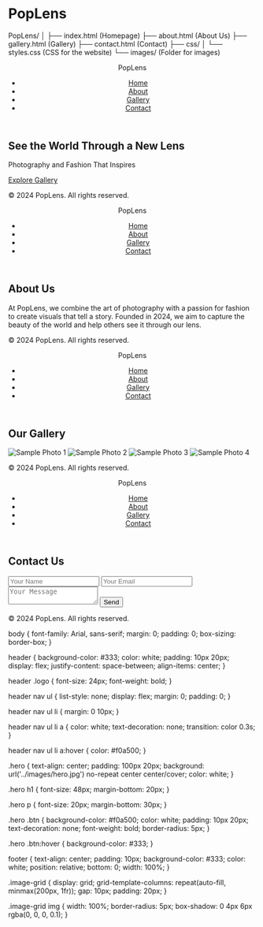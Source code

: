 # PopLens
PopLens/
│
├── index.html         (Homepage)
├── about.html         (About Us)
├── gallery.html       (Gallery)
├── contact.html       (Contact)
├── css/
│   └── styles.css     (CSS for the website)
└── images/            (Folder for images)
<!DOCTYPE html>
<html lang="en">
<head>
    <meta charset="UTF-8">
    <meta name="viewport" content="width=device-width, initial-scale=1.0">
    <title>PopLens - Home</title>
    <link rel="stylesheet" href="css/styles.css">
</head>
<body>
    <header>
        <div class="logo">PopLens</div>
        <nav>
            <ul>
                <li><a href="index.html">Home</a></li>
                <li><a href="about.html">About</a></li>
                <li><a href="gallery.html">Gallery</a></li>
                <li><a href="contact.html">Contact</a></li>
            </ul>
        </nav>
    </header>
    <section class="hero">
        <h1>See the World Through a New Lens</h1>
        <p>Photography and Fashion That Inspires</p>
        <a href="gallery.html" class="btn">Explore Gallery</a>
    </section>
    <footer>
        <p>© 2024 PopLens. All rights reserved.</p>
    </footer>
</body>
</html>
<!DOCTYPE html>
<html lang="en">
<head>
    <meta charset="UTF-8">
    <meta name="viewport" content="width=device-width, initial-scale=1.0">
    <title>PopLens - About Us</title>
    <link rel="stylesheet" href="css/styles.css">
</head>
<body>
    <header>
        <div class="logo">PopLens</div>
        <nav>
            <ul>
                <li><a href="index.html">Home</a></li>
                <li><a href="about.html">About</a></li>
                <li><a href="gallery.html">Gallery</a></li>
                <li><a href="contact.html">Contact</a></li>
            </ul>
        </nav>
    </header>
    <section class="about">
        <h1>About Us</h1>
        <p>At PopLens, we combine the art of photography with a passion for fashion to create visuals that tell a story. Founded in 2024, we aim to capture the beauty of the world and help others see it through our lens.</p>
    </section>
    <footer>
        <p>© 2024 PopLens. All rights reserved.</p>
    </footer>
</body>
</html>
<!DOCTYPE html>
<html lang="en">
<head>
    <meta charset="UTF-8">
    <meta name="viewport" content="width=device-width, initial-scale=1.0">
    <title>PopLens - Gallery</title>
    <link rel="stylesheet" href="css/styles.css">
</head>
<body>
    <header>
        <div class="logo">PopLens</div>
        <nav>
            <ul>
                <li><a href="index.html">Home</a></li>
                <li><a href="about.html">About</a></li>
                <li><a href="gallery.html">Gallery</a></li>
                <li><a href="contact.html">Contact</a></li>
            </ul>
        </nav>
    </header>
    <section class="gallery">
        <h1>Our Gallery</h1>
        <div class="image-grid">
            <img src="images/photo1.jpg" alt="Sample Photo 1">
            <img src="images/photo2.jpg" alt="Sample Photo 2">
            <img src="images/photo3.jpg" alt="Sample Photo 3">
            <img src="images/photo4.jpg" alt="Sample Photo 4">
        </div>
    </section>
    <footer>
        <p>© 2024 PopLens. All rights reserved.</p>
    </footer>
</body>
</html>
<!DOCTYPE html>
<html lang="en">
<head>
    <meta charset="UTF-8">
    <meta name="viewport" content="width=device-width, initial-scale=1.0">
    <title>PopLens - Contact</title>
    <link rel="stylesheet" href="css/styles.css">
</head>
<body>
    <header>
        <div class="logo">PopLens</div>
        <nav>
            <ul>
                <li><a href="index.html">Home</a></li>
                <li><a href="about.html">About</a></li>
                <li><a href="gallery.html">Gallery</a></li>
                <li><a href="contact.html">Contact</a></li>
            </ul>
        </nav>
    </header>
    <section class="contact">
        <h1>Contact Us</h1>
        <form>
            <input type="text" placeholder="Your Name" required>
            <input type="email" placeholder="Your Email" required>
            <textarea placeholder="Your Message" required></textarea>
            <button type="submit">Send</button>
        </form>
    </section>
    <footer>
        <p>© 2024 PopLens. All rights reserved.</p>
    </footer>
</body>
</html>
body {
    font-family: Arial, sans-serif;
    margin: 0;
    padding: 0;
    box-sizing: border-box;
}

header {
    background-color: #333;
    color: white;
    padding: 10px 20px;
    display: flex;
    justify-content: space-between;
    align-items: center;
}

header .logo {
    font-size: 24px;
    font-weight: bold;
}

header nav ul {
    list-style: none;
    display: flex;
    margin: 0;
    padding: 0;
}

header nav ul li {
    margin: 0 10px;
}

header nav ul li a {
    color: white;
    text-decoration: none;
    transition: color 0.3s;
}

header nav ul li a:hover {
    color: #f0a500;
}

.hero {
    text-align: center;
    padding: 100px 20px;
    background: url('../images/hero.jpg') no-repeat center center/cover;
    color: white;
}

.hero h1 {
    font-size: 48px;
    margin-bottom: 20px;
}

.hero p {
    font-size: 20px;
    margin-bottom: 30px;
}

.hero .btn {
    background-color: #f0a500;
    color: white;
    padding: 10px 20px;
    text-decoration: none;
    font-weight: bold;
    border-radius: 5px;
}

.hero .btn:hover {
    background-color: #333;
}

footer {
    text-align: center;
    padding: 10px;
    background-color: #333;
    color: white;
    position: relative;
    bottom: 0;
    width: 100%;
}

.image-grid {
    display: grid;
    grid-template-columns: repeat(auto-fill, minmax(200px, 1fr));
    gap: 10px;
    padding: 20px;
}

.image-grid img {
    width: 100%;
    border-radius: 5px;
    box-shadow: 0 4px 6px rgba(0, 0, 0, 0.1);
}
